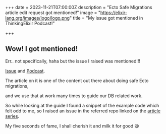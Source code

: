 +++
date = 2023-11-21T07:00:00Z
description = "Ecto Safe Migrations article edit request got mentioned!"
image = "https://elixir-lang.org/images/logo/logo.png"
title = "My issue got mentioned in ThinkingElixir Podcast!"

+++

## Wow! I got mentioned!

Err.. not specifically, haha but the issue I raised was mentioned!!!

[Issue](https://github.com/fly-apps/safe-ecto-migrations/issues/13) and [Podcast](https://podcast.thinkingelixir.com/178?t=757).

The article on it is one of the content out there about doing safe Ecto migrations,

and we use that at work many times to guide our DB related work.

So while looking at the guide I found a snippet of the example code which felt odd to me, so I raised an issue in the referred repo linked on the [article series](https://fly.io/phoenix-files/safe-ecto-migrations/).

My five seconds of fame, I shall cherish it and milk it for good 😆
